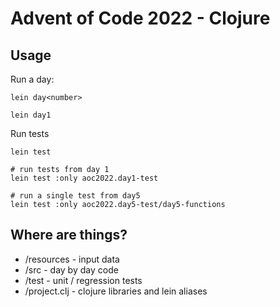 # Advent of Code 2022 - Clojure

## Usage

Run a day:

```
lein day<number>

lein day1
```

Run tests

```
lein test

# run tests from day 1
lein test :only aoc2022.day1-test

# run a single test from day5
lein test :only aoc2022.day5-test/day5-functions
```

## Where are things?

* /resources - input data
* /src - day by day code
* /test - unit / regression tests
* /project.clj - clojure libraries and lein aliases
